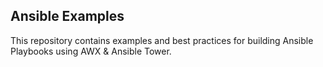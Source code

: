 
Ansible Examples
----------------

This repository contains examples and best practices for building Ansible Playbooks using AWX & Ansible Tower.

